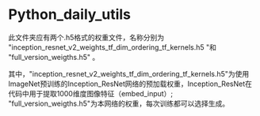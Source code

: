 # Python_daily_utils
此文件夹应有两个.h5格式的权重文件，名称分别为 "inception_resnet_v2_weights_tf_dim_ordering_tf_kernels.h5 "和 "full_version_weigths.h5" 。

其中，"inception_resnet_v2_weights_tf_dim_ordering_tf_kernels.h5"为使用ImageNet预训练的Inception_ResNet网络的预加载权重，Inception_ResNet在代码中用于提取1000维度图像特征（embed_input）; 
"full_version_weigths.h5"为本网络的权重，每次训练都可以选择生成。

